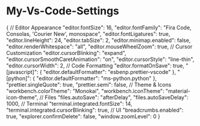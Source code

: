 # My-Vs-Code-Settings
{
  // Editor Appearance
  "editor.fontSize": 16,
  "editor.fontFamily": "Fira Code, Consolas, 'Courier New', monospace",
  "editor.fontLigatures": true,
  "editor.lineHeight": 24,
  "editor.tabSize": 2,
  "editor.minimap.enabled": false,
  "editor.renderWhitespace": "all",
  "editor.mouseWheelZoom": true,
  // Cursor Customization
  "editor.cursorBlinking": "expand",
  "editor.cursorSmoothCaretAnimation": "on",
  "editor.cursorStyle": "line-thin",
  "editor.cursorWidth": 2,
  // Code Formatting
  "editor.formatOnSave": true,
  "[javascript]": {
    "editor.defaultFormatter": "esbenp.prettier-vscode"
  },
  "[python]": {
    "editor.defaultFormatter": "ms-python.python"
  },
  "prettier.singleQuote": true,
  "prettier.semi": false,
  // Theme & Icons
  "workbench.colorTheme": "Monokai",
  "workbench.iconTheme": "material-icon-theme",
  // Files
  "files.autoSave": "afterDelay",
  "files.autoSaveDelay": 1000,
  // Terminal
  "terminal.integrated.fontSize": 14,
  "terminal.integrated.cursorBlinking": true,
  // UI
  "breadcrumbs.enabled": true,
  "explorer.confirmDelete": false,
  "window.zoomLevel": 0
}
